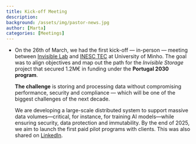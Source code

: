 ```yaml
---
title: Kick-off Meeting
description:
background: /assets/img/pastor-news.jpg
author: [Marta]
categories: [Meetings]
---
```


- On the 26th of March, we had the first kick-off — in-person — meeting between [Invisible Lab](https://invisiblelab.dev) and [INESC TEC](https://www.inesctec.pt/en) at University of Minho. The goal was to align objectives and map out the path for the *Invisible Storage* project that secured 1.2M€ in funding under the **Portugal 2030 program**.
    
    **The challenge** is storing and processing data without compromising performance, security and compliance — which will be one of the biggest challenges of the next decade.
    
    We are developing a large-scale distributed system to support massive data volumes—critical, for instance, for training AI models—while ensuring security, data protection and immutability. By the end of 2025, we aim to launch the first paid pilot programs with clients. This was also shared on [LinkedIn](https://www.linkedin.com/feed/update/urn:li:activity:7308466489395712000).
